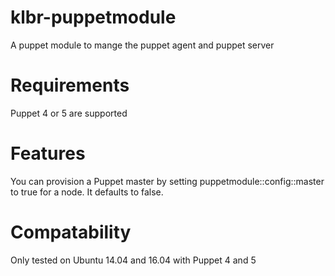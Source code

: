 # klbr-puppetmodule
A puppet module to mange the puppet agent and puppet server

# Requirements
Puppet 4 or 5 are supported

# Features
You can provision a Puppet master by setting puppetmodule::config::master to true for a node. It defaults to false.

# Compatability
Only tested on Ubuntu 14.04 and 16.04 with Puppet 4 and 5

